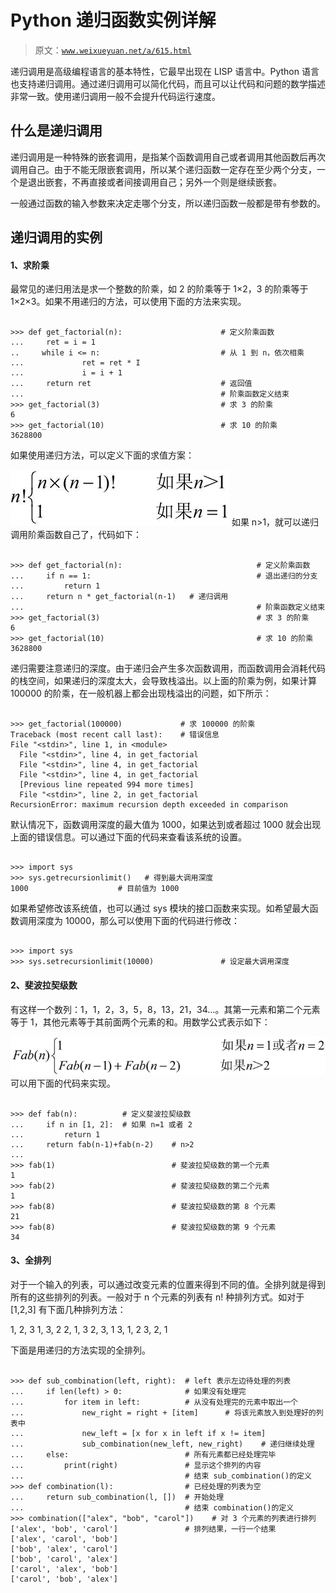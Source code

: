 # Python 递归函数实例详解

> 原文：[`www.weixueyuan.net/a/615.html`](http://www.weixueyuan.net/a/615.html)

递归调用是高级编程语言的基本特性，它最早出现在 LISP 语言中。Python 语言也支持递归调用。通过递归调用可以简化代码，而且可以让代码和问题的数学描述非常一致。使用递归调用一般不会提升代码运行速度。

## 什么是递归调用

递归调用是一种特殊的嵌套调用，是指某个函数调用自己或者调用其他函数后再次调用自己。由于不能无限嵌套调用，所以某个递归函数一定存在至少两个分支，一个是退出嵌套，不再直接或者间接调用自己；另外一个则是继续嵌套。

一般通过函数的输入参数来决定走哪个分支，所以递归函数一般都是带有参数的。

## 递归调用的实例

#### 1、求阶乘

最常见的递归用法是求一个整数的阶乘，如 2 的阶乘等于 1×2，3 的阶乘等于 1×2×3。如果不用递归的方法，可以使用下面的方法来实现。

```

>>> def get_factorial(n):                      # 定义阶乘函数
...     ret = i = 1
..     while i <= n:                           # 从 1 到 n，依次相乘
...             ret = ret * I
...             i = i + 1
...     return ret                             # 返回值
...                                            # 阶乘函数定义结束
>>> get_factorial(3)                           # 求 3 的阶乘
6
>>> get_factorial(10)                          # 求 10 的阶乘
3628800
```

如果使用递归方法，可以定义下面的求值方案：

![](img/acae0324b19c200097f4bb49150694df.png)
如果 n>1，就可以递归调用阶乘函数自己了，代码如下：

```

>>> def get_factorial(n):                              # 定义阶乘函数
...     if n == 1:                                     # 退出递归的分支
...         return 1
...     return n * get_factorial(n-1)   # 递归调用
...                                                    # 阶乘函数定义结束
>>> get_factorial(3)                                   # 求 3 的阶乘
6
>>> get_factorial(10)                                  # 求 10 的阶乘
3628800
```

递归需要注意递归的深度。由于递归会产生多次函数调用，而函数调用会消耗代码的栈空间，如果递归的深度太大，会导致栈溢出。以上面的阶乘为例，如果计算 100000 的阶乘，在一般机器上都会出现栈溢出的问题，如下所示：

```

>>> get_factorial(100000)             # 求 100000 的阶乘
Traceback (most recent call last):    # 错误信息
File "<stdin>", line 1, in <module>
  File "<stdin>", line 4, in get_factorial
  File "<stdin>", line 4, in get_factorial
  File "<stdin>", line 4, in get_factorial
  [Previous line repeated 994 more times]
  File "<stdin>", line 2, in get_factorial
RecursionError: maximum recursion depth exceeded in comparison
```

默认情况下，函数调用深度的最大值为 1000，如果达到或者超过 1000 就会出现上面的错误信息。可以通过下面的代码来查看该系统的设置。

```

>>> import sys
>>> sys.getrecursionlimit()   # 得到最大调用深度
1000                    # 目前值为 1000
```

如果希望修改该系统值，也可以通过 sys 模块的接口函数来实现。如希望最大函数调用深度为 10000，那么可以使用下面的代码进行修改：

```

>>> import sys
>>> sys.setrecursionlimit(10000)               # 设定最大调用深度
```

#### 2、斐波拉契级数

有这样一个数列：1，1，2，3，5，8，13，21，34…。其第一元素和第二个元素等于 1，其他元素等于其前面两个元素的和。用数学公式表示如下：

![](img/0a5e2e67daebac894750e9338d15d91e.png)
可以用下面的代码来实现。

```

>>> def fab(n):          # 定义斐波拉契级数
...     if n in [1, 2]:  # 如果 n=1 或者 2
...         return 1
...     return fab(n-1)+fab(n-2)    # n>2
...
>>> fab(1)                          # 斐波拉契级数的第一个元素
1
>>> fab(2)                          # 斐波拉契级数的第二个元素
1
>>> fab(8)                          # 斐波拉契级数的第 8 个元素
21
>>> fab(8)                          # 斐波拉契级数的第 9 个元素
34
```

#### 3、全排列

对于一个输入的列表，可以通过改变元素的位置来得到不同的值。全排列就是得到所有的这些排列的列表。一般对于 n 个元素的列表有 n! 种排列方式。如对于 [1,2,3] 有下面几种排列方法：

1, 2, 3
1, 3, 2
2, 1, 3
2, 3, 1
3, 1, 2
3, 2, 1

下面是用递归的方法实现的全排列。

```

>>> def sub_combination(left, right):  # left 表示左边待处理的列表
...     if len(left) > 0:              # 如果没有处理完
...         for item in left:          # 从没有处理完的元素中取出一个
...             new_right = right + [item]      # 将该元素放入到处理好的列表中
...             new_left = [x for x in left if x != item]
...             sub_combination(new_left, new_right)    # 递归继续处理
...     else:                          # 所有元素都已经处理完毕
...         print(right)               # 显示这个排列的内容
...                                    # 结束 sub_combination()的定义
>>> def combination(l):                # 已经处理的列表为空
...     return sub_combination(l, [])  # 开始处理
...                                    # 结束 combination()的定义
>>> combination(["alex", "bob", "carol"])    # 对 3 个元素的列表进行排列
['alex', 'bob', 'carol']               # 排列结果，一行一个结果
['alex', 'carol', 'bob']
['bob', 'alex', 'carol']
['bob', 'carol', 'alex']
['carol', 'alex', 'bob']
['carol', 'bob', 'alex']
```